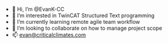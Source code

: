 - 👋 Hi, I’m @EvanK-CC
- 👀 I’m interested in TwinCAT Structured Text programming
- 🌱 I’m currently learning remote agile team workflow
- 💞️ I’m looking to collaborate on how to manage project scope
- 📫 evan@criticalclimates.com
